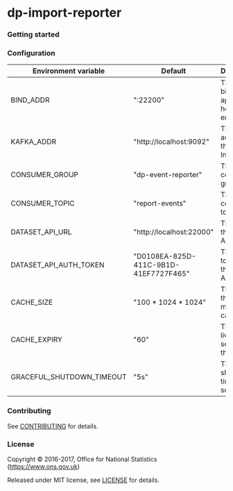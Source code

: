 dp-import-reporter
================

### Getting started

### Configuration

| Environment variable      | Default                                | Description
| ------------------------- | ---------------------------------------| ------------------------------
| BIND_ADDR                 | ":22200"                               | The port to bind the application healhcheck endpoint to
| KAFKA_ADDR                | "http://localhost:9092"                | The address of the kafka Instance
| CONSUMER_GROUP            | "dp-event-reporter"                    | The kafka consumer group
| CONSUMER_TOPIC            | "report-events"                        | The kafka consumer topic
| DATASET_API_URL           | "http://localhost:22000"               | The URL of the import API
| DATASET_API_AUTH_TOKEN    | "D0108EA-825D-411C-9B1D-41EF7727F465"  | The Auth token for the Dataset API
| CACHE_SIZE                | "100 * 1024 * 1024"                    | The size of the in memory cache
| CACHE_EXPIRY              | "60"                                   | The time to live (in seconds) of the cache
| GRACEFUL_SHUTDOWN_TIMEOUT | "5s"                                   | The shutdown timeout in seconds



### Contributing

See [CONTRIBUTING](CONTRIBUTING.md) for details.

### License

Copyright © 2016-2017, Office for National Statistics (https://www.ons.gov.uk)

Released under MIT license, see [LICENSE](LICENSE.md) for details.
